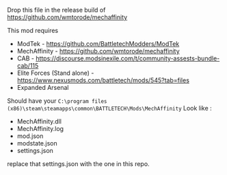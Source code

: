 Drop this file in the release build of https://github.com/wmtorode/mechaffinity

This mod requires 
- ModTek - https://github.com/BattletechModders/ModTek
- MechAffinity -  https://github.com/wmtorode/mechaffinity
- CAB - https://discourse.modsinexile.com/t/community-assests-bundle-cab/115
- Elite Forces  (Stand alone) - https://www.nexusmods.com/battletech/mods/545?tab=files
- Expanded Arsenal 

Should have your `C:\program files (x86)\steam\steamapps\common\BATTLETECH\Mods\MechAffinity`
Look like :
- MechAffinity.dll
- MechAffinity.log
- mod.json
- modstate.json
- settings.json

replace that settings.json with the one in this repo.

